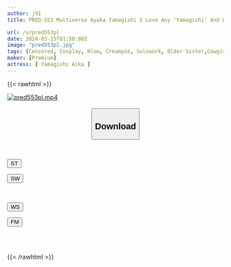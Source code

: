 ```yaml
---
author: j91
title: PRED-553 Multiverse Ayaka Yamagishi I Love Any 'Yamagishi' And Want To Cum A Lot! 7 Situations With Different World Lines Part;1

url: /v/pred553pl
date: 2024-03-15T01:50:00Z
image: "pred553pl.jpg"
tags: [Censored, Cosplay, Blow, Creampie, Solowork, Older Sister,Cowgirl	]
maker: [Premium]
actress: [ Yamagishi Aika ]
---
```



{{< rawhtml >}}

<div class="video" data-videoid="MXkVXwJ9pZUm4Y6">
    <a href="javascript:;">
        <img src="/v/pred553pl/pred553pl.jpg" width="WIDTH" height="HEIGHT" alt="pred553pl.mp4" loading="lazy">
    </a>
</div>

<script type="text/javascript" src="https://j91.asia/asset/on-demand-st.js"></script>

<br>
  <link rel="stylesheet" href="https://j91.asia/asset/bs5.css">
  
  <center>
  <button class="btn btn-primary" type="button" data-bs-toggle="collapse" data-bs-target=".multi-collapse" aria-expanded="false" aria-controls="multiCollapseExample1 multiCollapseExample2"><h2>Download</h2></button></center>
</p>
<div class="row">
  <div class="col">
    <div class="collapse multi-collapse" id="multiCollapseExample1">
      <div class="card card-body">
	      	      <br>
<div class="buttons">  
<p><a href="https://streamtape.to/v/MXkVXwJ9pZUm4Y6" target="_blank"><button class="btn-hover color-3"><i class="fa fa-download"></i> ST</button></a></p>
<p><a href="https://cdnwish.com/gos9lqezurje" target="_blank"><button class="btn-hover color-2"><i class="fa fa-download"></i> SW</button></a></p></div>
    </div>
  </div>
</div>
  <div class="col">
    <div class="collapse multi-collapse" id="multiCollapseExample2">
      <div class="card card-body">
	      <br>
<div class="buttons">
<p><a href="javascript:;"><button class="btn-hover color-9"><i class="fa fa-download"></i> WS</button></a></p>
<p><a href="javascript:;"><button class="btn-hover color-8"><i class="fa fa-download"></i> FM</button></a></p></div>
<br><br>
      </div>
    </div>
  </div>
</div>

{{< /rawhtml >}}